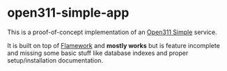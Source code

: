 open311-simple-app
==

This is a proof-of-concept implementation of an [Open311 Simple](https://github.com/straup/open311-simple/) service.

It is built on top of [Flamework](https://github.com/straup/flamework) and **mostly works** but is feature incomplete and missing some basic stuff like database indexes and proper setup/installation documentation.
